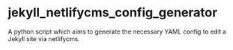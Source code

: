 # jekyll_netlifycms_config_generator
A python script which aims to generate the necessary YAML config to edit a Jekyll site via netlifycms.
